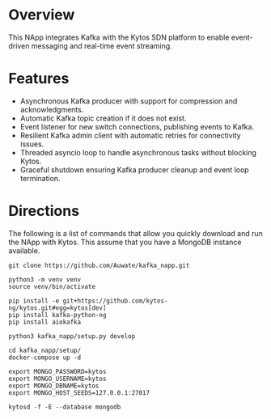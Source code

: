 ﻿# Overview

This NApp integrates Kafka with the Kytos SDN platform to enable event-driven messaging and real-time event streaming.

# Features

- Asynchronous Kafka producer with support for compression and acknowledgments.
- Automatic Kafka topic creation if it does not exist.
- Event listener for new switch connections, publishing events to Kafka.
- Resilient Kafka admin client with automatic retries for connectivity issues.
- Threaded asyncio loop to handle asynchronous tasks without blocking Kytos.
- Graceful shutdown ensuring Kafka producer cleanup and event loop termination.

# Directions

The following is a list of commands that allow you quickly download and run the NApp with Kytos. This assume that you have a MongoDB instance available.


```
git clone https://github.com/Auwate/kafka_napp.git

python3 -m venv venv
source venv/bin/activate

pip install -e git+https://github.com/kytos-ng/kytos.git#egg=kytos[dev]
pip install kafka-python-ng
pip install aiokafka

python3 kafka_napp/setup.py develop

cd kafka_napp/setup/
docker-compose up -d

export MONGO_PASSWORD=kytos
export MONGO_USERNAME=kytos
export MONGO_DBNAME=kytos
export MONGO_HOST_SEEDS=127.0.0.1:27017

kytosd -f -E --database mongodb
```
